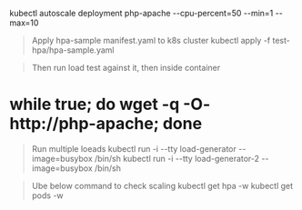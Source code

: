 kubectl autoscale deployment php-apache --cpu-percent=50 --min=1 --max=10


> Apply hpa-sample manifest.yaml to k8s cluster
kubectl apply -f test-hpa/hpa-sample.yaml

> Then run load test against it, then inside container 
# while true; do wget -q -O- http://php-apache; done
> Run multiple loeads
kubectl run -i --tty load-generator --image=busybox /bin/sh
kubectl run -i --tty load-generator-2 --image=busybox /bin/sh


> Ube below command to check scaling
kubectl get hpa -w
kubectl get pods -w